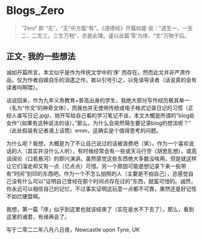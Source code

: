 # Blogs_Zero 
> ”Zero“ 即 “无”，“无”中方能“有”。《道德经》开篇如是  说：”道生一，一生二，二生三，三生万物”，亦是此理。谨以此篇‘零’为序，“生”万物于后。

## 正文- 我的一些想法
诚如开篇所言，本文似乎是作为传统文学中的‘序’ 而存在。然而此文并非严肃作品，仅为作者自娱自乐的消遣之作，故以引号引之，以免误导读者（话说真的会有读者吗啊喂）。

话说回来，作为九年义务教育+普高出身的学生，我绝大部分写作经历极其单一（名为“作文”的神奇文体），而我也并无使用传统或电子格式记录日记的习惯（正经人谁写日记.jpg)，抛开写给自己看的学习笔记不谈，本文大概是所谓的”blog处女作“（如果有这种说法的话）。”那么，为什么会突然萌生要记录blog的想法呢？“ （此处假装有记者递上话筒）emm，这确实是个值得思考的问题。

为什么呢？我想，大概是为了不让自己说过的话被浪费吧（笑）。作为一个喜欢说话的人（其实并没什么人听），有时候经常会有一些或天马行空（胡思乱想），或高谈阔论（口若悬河）的即兴演讲。虽然感觉这些东西绝大多数没啥用，但是就这样让它们溜走却又有一点（亿点点）可惜。另一个原因可能是想记录下来一些带有”时间“刻印的东西吧。作为一个不怎么拍照的人（主要是不拍自己），总感觉自己没有什么可以”证明自己曾经在那个时间点存在过的“东西，就蛮可惜的。诚然，你永远可以相信自己的记忆，不过事实证明这玩意一点都不可靠，果然还是好记性不如烂硬盘啊。

我想，第一篇「序」似乎到这里也就该结束了（实在是水不下去了），那么，看到这里的诸君，有缘再会了。

写于二零二二年八月八日夜，Newcastle upon Tyne, UK

